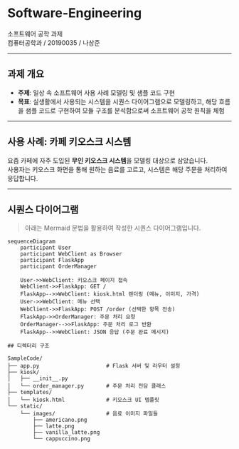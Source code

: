 # Software-Engineering  
소프트웨어 공학 과제  
컴퓨터공학과 / 20190035 / 나상준

---

## 과제 개요

- **주제**: 일상 속 소프트웨어 사용 사례 모델링 및 샘플 코드 구현  
- **목표**: 실생활에서 사용되는 시스템을 시퀀스 다이어그램으로 모델링하고, 해당 흐름을 샘플 코드로 구현하여 모듈 구조를 분석함으로써 소프트웨어 공학 원칙을 체험

---

## 사용 사례: **카페 키오스크 시스템**

요즘 카페에 자주 도입된 **무인 키오스크 시스템**을 모델링 대상으로 삼았습니다.  
사용자는 키오스크 화면을 통해 원하는 음료를 고르고, 시스템은 해당 주문을 처리하여 응답합니다.

---

## 시퀀스 다이어그램

> 아래는 Mermaid 문법을 활용하여 작성한 시퀀스 다이어그램입니다.

```mermaid
sequenceDiagram
    participant User
    participant WebClient as Browser
    participant FlaskApp
    participant OrderManager

    User->>WebClient: 키오스크 페이지 접속
    WebClient->>FlaskApp: GET /
    FlaskApp-->>WebClient: kiosk.html 렌더링 (메뉴, 이미지, 가격)
    User->>WebClient: 메뉴 선택
    WebClient->>FlaskApp: POST /order (선택한 항목 전송)
    FlaskApp->>OrderManager: 주문 처리 요청
    OrderManager-->>FlaskApp: 주문 처리 로그 반환
    FlaskApp-->>WebClient: JSON 응답 (주문 완료 메시지)

## 디렉터리 구조

SampleCode/
├── app.py                     # Flask 서버 및 라우터 설정
├── kiosk/
│   ├── __init__.py
│   └── order_manager.py       # 주문 처리 전담 클래스
├── templates/
│   └── kiosk.html             # 키오스크 UI 템플릿
└── static/
    └── images/                # 음료 이미지 파일들
        ├── americano.png
        ├── latte.png
        ├── vanilla_latte.png
        └── cappuccino.png
